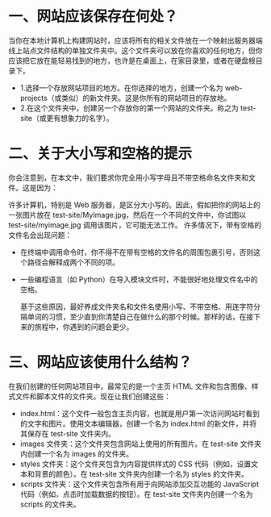# 一、网站应该保存在何处？

当你在本地计算机上构建网站时，应该将所有的相关文件放在一个映射出服务器端线上站点文件结构的单独文件夹中。这个文件夹可以放在你喜欢的任何地方，但你应该把它放在能轻易找到的地方，也许是在桌面上，在家目录里，或者在硬盘根目录下。

- 1.选择一个存放网站项目的地方。在你选择的地方，创建一个名为 web-projects（或类似）的新文件夹。这是你所有的网站项目的存放地。
- 2.在这个文件夹中，创建另一个存放你的第一个网站的文件夹。称之为 test-site（或更有想象力的名字）。

 # 二、关于大小写和空格的提示
 你会注意到，在本文中，我们要求你完全用小写字母且不带空格命名文件夹和文件。这是因为：

许多计算机，特别是 Web 服务器，是区分大小写的。因此，假如把你的网站上的一张图片放在 test-site/MyImage.jpg，然后在一个不同的文件中，你试图以 test-site/myimage.jpg 调用该图片，它可能无法工作。
许多情况下，带有空格的文件名会出现问题：
- 在终端中调用命令时，你不得不在带有空格的文件名的周围包裹引号，否则这个路径会解释成两个不同的项。
- 一些编程语言（如 Python）在导入模块文件时，不能很好地处理文件名中的空格。
  
  基于这些原因，最好养成文件夹名和文件名使用小写、不带空格、用连字符分隔单词的习惯，至少直到你清楚自己在做什么的那个时候。那样的话，在接下来的旅程中，你遇到的问题会更少。

 # 三、网站应该使用什么结构？
 在我们创建的任何网站项目中，最常见的是一个主页 HTML 文件和包含图像、样式文件和脚本文件的文件夹。现在让我们创建这些：

- index.html：这个文件一般包含主页内容，也就是用户第一次访问网站时看到的文字和图片。使用文本编辑器，创建一个名为 index.html 的新文件，并将其保存在 test-site 文件夹内。
- images 文件夹：这个文件夹包含网站上使用的所有图片。在 test-site 文件夹内创建一个名为 images 的文件夹。
- styles 文件夹：这个文件夹包含为内容提供样式的 CSS 代码（例如，设置文本和背景的颜色）。在 test-site 文件夹内创建一个名为 styles 的文件夹。
- scripts 文件夹：这个文件夹包含所有用于向网站添加交互功能的 JavaScript 代码（例如，点击时加载数据的按钮）。在 test-site 文件夹内创建一个名为 scripts 的文件夹。
